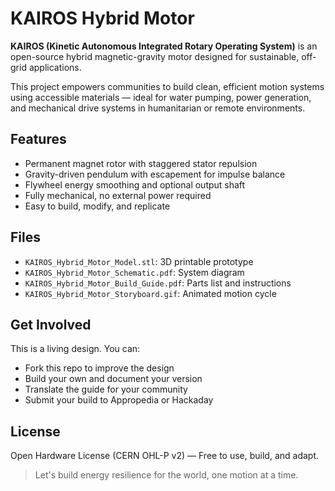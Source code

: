 
# KAIROS Hybrid Motor

**KAIROS (Kinetic Autonomous Integrated Rotary Operating System)** is an open-source hybrid magnetic-gravity motor designed for sustainable, off-grid applications.

This project empowers communities to build clean, efficient motion systems using accessible materials — ideal for water pumping, power generation, and mechanical drive systems in humanitarian or remote environments.

## Features
- Permanent magnet rotor with staggered stator repulsion
- Gravity-driven pendulum with escapement for impulse balance
- Flywheel energy smoothing and optional output shaft
- Fully mechanical, no external power required
- Easy to build, modify, and replicate

## Files
- `KAIROS_Hybrid_Motor_Model.stl`: 3D printable prototype
- `KAIROS_Hybrid_Motor_Schematic.pdf`: System diagram
- `KAIROS_Hybrid_Motor_Build_Guide.pdf`: Parts list and instructions
- `KAIROS_Hybrid_Motor_Storyboard.gif`: Animated motion cycle

## Get Involved
This is a living design. You can:
- Fork this repo to improve the design
- Build your own and document your version
- Translate the guide for your community
- Submit your build to Appropedia or Hackaday

## License
Open Hardware License (CERN OHL-P v2) — Free to use, build, and adapt.

> Let's build energy resilience for the world, one motion at a time.
